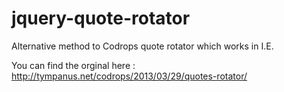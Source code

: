 jquery-quote-rotator
====================

Alternative method to Codrops quote rotator which works in I.E.

You can find the orginal here : http://tympanus.net/codrops/2013/03/29/quotes-rotator/
